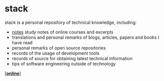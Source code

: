 # stack

stack is a personal repository of technical knowledge, including:

* [notes](notes/README.md.html) study notes of online courses and excerpts
* translations and personal remarks of blogs,  articles, papers and books I have read
* personal remarks of open source repositories
* records of the usage of development tools
* records of source for obtaining latest technical information
* tips of  software engineering outside of technology

[[**online**](https://nosw.github.io/stack/drafts/README.md.html)]

